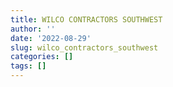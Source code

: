 ```yaml
---
title: WILCO CONTRACTORS SOUTHWEST
author: ''
date: '2022-08-29'
slug: wilco_contractors_southwest
categories: []
tags: []
---
```

